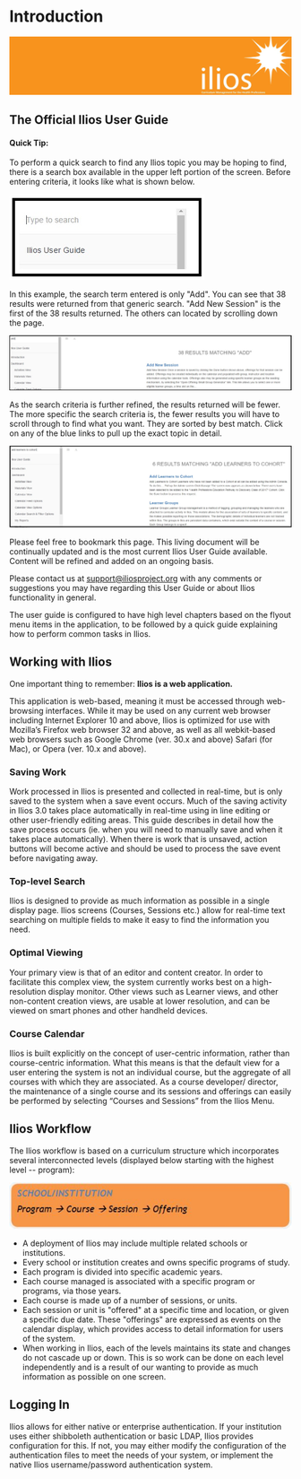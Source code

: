 # Introduction

![](.gitbook/assets/ilios_banner.jpg)

## The Official Ilios User Guide

#### Quick Tip:

To perform a quick search to find any Ilios topic you may be hoping to find, there is a search box available in the upper left portion of the screen. Before entering criteria, it looks like what is shown below.

![](.gitbook/assets/user_guide_search_1.jpg)

In this example, the search term entered is only "Add". You can see that 38 results were returned from that generic search. "Add New Session" is the first of the 38 results returned. The others can located by scrolling down the page.

![](.gitbook/assets/user_guide_search_2.jpg)

As the search criteria is further refined, the results returned will be fewer. The more specific the search criteria is, the fewer results you will have to scroll through to find what you want. They are sorted by best match. Click on any of the blue links to pull up the exact topic in detail.

![](.gitbook/assets/user_guide_search_3.jpg)

Please feel free to bookmark this page. This living document will be continually updated and is the most current Ilios User Guide available. Content will be refined and added on an ongoing basis.

Please contact us at [support@iliosproject.org](mailto:support@iliosproject.org) with any comments or suggestions you may have regarding this User Guide or about Ilios functionality in general.

The user guide is configured to have high level chapters based on the flyout menu items in the application, to be followed by a quick guide explaining how to perform common tasks in Ilios.

## Working with Ilios

One important thing to remember: **Ilios is a web application.**

This application is web-based, meaning it must be accessed through web-browsing interfaces. While it may be used on any current web browser including Internet Explorer 10 and above, Ilios is optimized for use with Mozilla’s Firefox web browser 32 and above, as well as all webkit-based web browsers such as Google Chrome \(ver. 30.x and above\) Safari \(for Mac\), or Opera \(ver. 10.x and above\).

### Saving Work

Work processed in Ilios is presented and collected in real-time, but is only saved to the system when a save event occurs. Much of the saving activity in Ilios 3.0 takes place automatically in real-time using in line editing or other user-friendly editing areas. This guide describes in detail how the save process occurs \(ie. when you will need to manually save and when it takes place automatically\). When there is work that is unsaved, action buttons will become active and should be used to process the save event before navigating away.

### Top-level Search

Ilios is designed to provide as much information as possible in a single display page. Ilios screens \(Courses, Sessions etc.\) allow for real-time text searching on multiple fields to make it easy to find the information you need.

### Optimal Viewing

Your primary view is that of an editor and content creator. In order to facilitate this complex view, the system currently works best on a high-resolution display monitor. Other views such as Learner views, and other non-content creation views, are usable at lower resolution, and can be viewed on smart phones and other handheld devices.

### Course Calendar

Ilios is built explicitly on the concept of user-centric information, rather than course-centric information. What this means is that the default view for a user entering the system is not an individual course, but the aggregate of all courses with which they are associated. As a course developer/ director, the maintenance of a single course and its sessions and offerings can easily be performed by selecting “Courses and Sessions” from the Ilios Menu.

## Ilios Workflow

The Ilios workflow is based on a curriculum structure which incorporates several interconnected levels \(displayed below starting with the highest level -- program\):

![Interconnected](.gitbook/assets/inter_connected.jpg)

* A deployment of Ilios may include multiple related schools or institutions.
* Every school or institution creates and owns specific programs of study.
* Each program is divided into specific academic years.
* Each course managed is associated with a specific program or programs, via those years.
* Each course is made up of a number of sessions, or units.
* Each session or unit is "offered" at a specific time and location, or given a specific due date. These "offerings" are expressed as events on the calendar display, which provides access to detail information for users of the system.
* When working in Ilios, each of the levels maintains its state and changes do not cascade up or down.  This is so work can be done on each level independently and is a result of our wanting to provide as much information as possible on one screen.

## Logging In

Ilios allows for either native or enterprise authentication. If your institution uses either shibboleth authentication or basic LDAP, Ilios provides configuration for this. If not, you may either modify the configuration of the authentication files to meet the needs of your system, or implement the native Ilios username/password authentication system.

